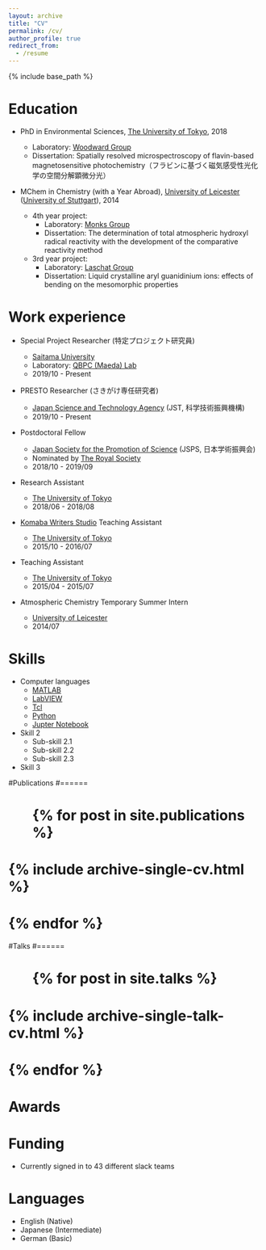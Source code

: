 ```yaml
---
layout: archive
title: "CV"
permalink: /cv/
author_profile: true
redirect_from:
  - /resume
---
```


{% include base_path %}

Education
======
* PhD in Environmental Sciences, [The University of Tokyo](https://www.u-tokyo.ac.jp/en/), 2018
  * Laboratory: [Woodward Group](http://opes.c.u-tokyo.ac.jp/spinchem/)
  * Dissertation: Spatially resolved microspectroscopy of flavin-based magnetosensitive photochemistry（フラビンに基づく磁気感受性光化学の空間分解顕微分光）
  
* MChem in Chemistry (with a Year Abroad), [University of Leicester](https://le.ac.uk/) ([University of Stuttgart](https://www.uni-stuttgart.de/en/)), 2014
  * 4th year project:
	* Laboratory: [Monks Group](https://www2.le.ac.uk/departments/chemistry/people/academic-staff/paul_s_monks)
	* Dissertation: The determination of total atmospheric hydroxyl radical reactivity with the development of the comparative reactivity method  
  * 3rd year project:
	* Laboratory: [Laschat Group](https://www.ioc.uni-stuttgart.de/en/research/ak-laschat/)
	* Dissertation: Liquid crystalline aryl guanidinium ions: effects of bending on the mesomorphic properties

Work experience
======
* Special Project Researcher (特定プロジェクト研究員)
  * [Saitama University](http://en.saitama-u.ac.jp/)
  * Laboratory: [QBPC (Maeda) Lab](http://park.saitama-u.ac.jp/~maedalab/homeEng.html)
  * 2019/10 - Present

* PRESTO Researcher (さきがけ専任研究者)
  * [Japan Science and Technology Agency](https://www.jst.go.jp/EN/) (JST, 科学技術振興機構)
  * 2019/10 - Present
  
* Postdoctoral Fellow
  * [Japan Society for the Promotion of Science](https://www.jsps.go.jp/english/) (JSPS, 日本学術振興会)
  * Nominated by [The Royal Society](https://royalsociety.org/)
  * 2018/10 - 2019/09
  
* Research Assistant
  * [The University of Tokyo](https://www.u-tokyo.ac.jp/en/)
  * 2018/06 - 2018/08
  
* [Komaba Writers Studio](https://ale2.c.u-tokyo.ac.jp/ale_web/) Teaching Assistant
  * [The University of Tokyo](https://www.u-tokyo.ac.jp/en/)
  * 2015/10 - 2016/07

* Teaching Assistant
  * [The University of Tokyo](https://www.u-tokyo.ac.jp/en/)
  * 2015/04 - 2015/07
  
* Atmospheric Chemistry Temporary Summer Intern
  * [University of Leicester](https://le.ac.uk/)
  * 2014/07
  
Skills
======
* Computer languages
  * [MATLAB](http://www.mathworks.com)
  * [LabVIEW](https://www.ni.com/en-us/shop/labview.html)
  * [Tcl](https://www.tcl.tk/)
  * [Python](https://www.python.org/)
  * [Jupter Notebook](https://jupyter.org/)
* Skill 2
  * Sub-skill 2.1
  * Sub-skill 2.2
  * Sub-skill 2.3
* Skill 3

#Publications
#======
#  <ul>{% for post in site.publications %}
#    {% include archive-single-cv.html %}
#  {% endfor %}</ul>
  
#Talks
#======
#  <ul>{% for post in site.talks %}
#    {% include archive-single-talk-cv.html %}
#  {% endfor %}</ul>
  
Awards
======

  
Funding
======
* Currently signed in to 43 different slack teams

Languages
======
* English (Native)
* Japanese (Intermediate)
* German (Basic)
